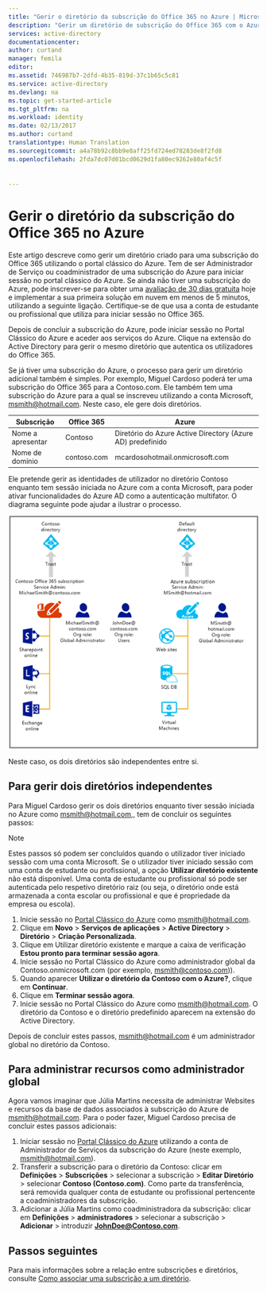 ```yaml
---
title: "Gerir o diretório da subscrição do Office 365 no Azure | Microsoft Docs"
description: "Gerir um diretório de subscrição do Office 365 com o Azure Active Directory e o Portal Clássico do Azure"
services: active-directory
documentationcenter: 
author: curtand
manager: femila
editor: 
ms.assetid: 746987b7-2dfd-4b35-819d-37c1b65c5c81
ms.service: active-directory
ms.devlang: na
ms.topic: get-started-article
ms.tgt_pltfrm: na
ms.workload: identity
ms.date: 02/13/2017
ms.author: curtand
translationtype: Human Translation
ms.sourcegitcommit: a4a78b92c8bb9e8aff25fd724ed78283de8f2fd8
ms.openlocfilehash: 2fda7dc07d01bcd0629d1fa80ec9262e80af4c5f


---
```

# <a name="manage-the-directory-for-your-office-365-subscription-in-azure"></a>Gerir o diretório da subscrição do Office 365 no Azure
Este artigo descreve como gerir um diretório criado para uma subscrição do Office 365 utilizando o portal clássico do Azure. Tem de ser Administrador de Serviço ou coadministrador de uma subscrição do Azure para iniciar sessão no portal clássico do Azure. Se ainda não tiver uma subscrição do Azure, pode inscrever-se para obter uma [avaliação de 30 dias gratuita](https://azure.microsoft.com/trial/get-started-active-directory/) hoje e implementar a sua primeira solução em nuvem em menos de 5 minutos, utilizando a seguinte ligação. Certifique-se de que usa a conta de estudante ou profissional que utiliza para iniciar sessão no Office 365.

Depois de concluir a subscrição do Azure, pode iniciar sessão no Portal Clássico do Azure e aceder aos serviços do Azure. Clique na extensão do Active Directory para gerir o mesmo diretório que autentica os utilizadores do Office 365.

Se já tiver uma subscrição do Azure, o processo para gerir um diretório adicional também é simples. Por exemplo, Miguel Cardoso poderá ter uma subscrição do Office 365 para a Contoso.com. Ele também tem uma subscrição do Azure para a qual se inscreveu utilizando a conta Microsoft, msmith@hotmail.com. Neste caso, ele gere dois diretórios.

| Subscrição | Office 365 | Azure |
| --- | --- | --- |
|   Nome a apresentar |Contoso |Diretório do Azure Active Directory (Azure AD) predefinido |
|   Nome de domínio |contoso.com |mcardosohotmail.onmicrosoft.com |

Ele pretende gerir as identidades de utilizador no diretório Contoso enquanto tem sessão iniciada no Azure com a conta Microsoft, para poder ativar funcionalidades do Azure AD como a autenticação multifator. O diagrama seguinte pode ajudar a ilustrar o processo.

![Diagrama para gerir dois diretórios independentes](./media/active-directory-manage-o365-subscription/AAD_O365_03.png)

Neste caso, os dois diretórios são independentes entre si.

## <a name="to-manage-two-independent-directories"></a>Para gerir dois diretórios independentes
Para Miguel Cardoso gerir os dois diretórios enquanto tiver sessão iniciada no Azure como msmith@hotmail.com,, tem de concluir os seguintes passos:

> [!NOTE]
> Estes passos só podem ser concluídos quando o utilizador tiver iniciado sessão com uma conta Microsoft. Se o utilizador tiver iniciado sessão com uma conta de estudante ou profissional, a opção **Utilizar diretório existente** não está disponível. Uma conta de estudante ou profissional só pode ser autenticada pelo respetivo diretório raiz (ou seja, o diretório onde está armazenada a conta escolar ou profissional e que é propriedade da empresa ou escola).
>
>

1. Inicie sessão no [Portal Clássico do Azure](https://manage.windowsazure.com) como msmith@hotmail.com.
2. Clique em **Novo** > **Serviços de aplicações** > **Active Directory** > **Diretório** > **Criação Personalizada**.
3. Clique em Utilizar diretório existente e marque a caixa de verificação **Estou pronto para terminar sessão agora**.
4. Inicie sessão no Portal Clássico do Azure como administrador global da Contoso.onmicrosoft.com (por exemplo, msmith@contoso.com)).
5. Quando aparecer **Utilizar o diretório da Contoso com o Azure?**, clique em **Continuar**.
6. Clique em **Terminar sessão agora**.
7. Inicie sessão no Portal Clássico do Azure como msmith@hotmail.com. O diretório da Contoso e o diretório predefinido aparecem na extensão do Active Directory.

Depois de concluir estes passos, msmith@hotmail.com é um administrador global no diretório da Contoso.

## <a name="to-administer-resources-as-the-global-admin"></a>Para administrar recursos como administrador global
Agora vamos imaginar que Júlia Martins necessita de administrar Websites e recursos da base de dados associados à subscrição do Azure de msmith@hotmail.com. Para o poder fazer, Miguel Cardoso precisa de concluir estes passos adicionais:

1. Iniciar sessão no [Portal Clássico do Azure](https://manage.windowsazure.com) utilizando a conta de Administrador de Serviços da subscrição do Azure (neste exemplo, msmith@hotmail.com).
2. Transferir a subscrição para o diretório da Contoso: clicar em **Definições** > **Subscrições** > selecionar a subscrição > **Editar Diretório** > selecionar **Contoso (Contoso.com)**. Como parte da transferência, será removida qualquer conta de estudante ou profissional pertencente a coadministradores da subscrição.
3. Adicionar a Júlia Martins como coadministradora da subscrição: clicar em **Definições** > **administradores** > selecionar a subscrição > **Adicionar** > introduzir **JohnDoe@Contoso.com**.

## <a name="next-steps"></a>Passos seguintes
Para mais informações sobre a relação entre subscrições e diretórios, consulte [Como associar uma subscrição a um diretório](active-directory-how-subscriptions-associated-directory.md).



<!--HONumber=Feb17_HO2-->


